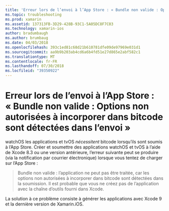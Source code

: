 ```yaml
---
title: 'Erreur lors de l’envoi à l’App Store : « Bundle non valide : Options non autorisées à incorporer dans bitcode sont détectées dans l’envoi »'
ms.topic: troubleshooting
ms.prod: xamarin
ms.assetid: 137313FB-3D29-428B-93C1-5A05DC8F7C03
ms.technology: xamarin-ios
author: bradumbaugh
ms.author: brumbaug
ms.date: 04/03/2018
ms.openlocfilehash: 393c1ed81c68d21b610781dfe09de97969e031d1
ms.sourcegitcommit: aa9b9b203ab4cd6a6b4fd51e27d865e2abf582c1
ms.translationtype: MT
ms.contentlocale: fr-FR
ms.lasthandoff: 07/30/2018
ms.locfileid: "39350922"
---
```

# <a name="error-when-submitting-to-app-store-invalid-bundle---options-not-allowed-to-be-embedded-in-bitcode-are-detected-in-the-submission"></a>Erreur lors de l’envoi à l’App Store : « Bundle non valide : Options non autorisées à incorporer dans bitcode sont détectées dans l’envoi »

watchOS les applications et tvOS _nécessitent_ bitcode lorsqu’ils sont soumis à l’App Store. Créer et soumettre des applications watchOS et tvOS à l’aide de Xcode 8.3 ou une version antérieure, l’erreur suivante peut se produire (via la notification par courrier électronique) lorsque vous tentez de charger sur l’App Store :

>Bundle non valide : l’application ne peut pas être traitée, car les options non autorisées à incorporer dans bitcode sont détectées dans la soumission. Il est probable que vous ne créez pas de l’application avec la chaîne d’outils fourni dans Xcode.

La solution à ce problème consiste à générer les applications avec Xcode 9 et la dernière version de Xamarin.iOS.
